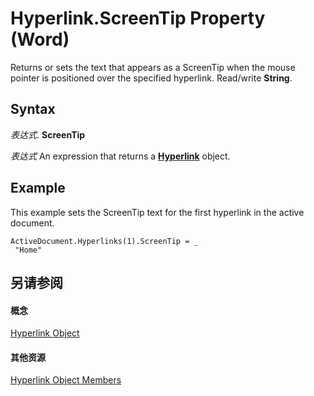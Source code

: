 
# Hyperlink.ScreenTip Property (Word)

Returns or sets the text that appears as a ScreenTip when the mouse pointer is positioned over the specified hyperlink. Read/write  **String**.


## Syntax

 _表达式_. **ScreenTip**

 _表达式_ An expression that returns a **[Hyperlink](af785a9e-081a-e359-705f-04f490304e2e.md)** object.


## Example

This example sets the ScreenTip text for the first hyperlink in the active document.


```
ActiveDocument.Hyperlinks(1).ScreenTip = _ 
 "Home"
```


## 另请参阅


#### 概念


[Hyperlink Object](af785a9e-081a-e359-705f-04f490304e2e.md)
#### 其他资源


[Hyperlink Object Members](http://msdn.microsoft.com/library/49699791-6b9c-2061-aff7-c9269747ecea%28Office.15%29.aspx)